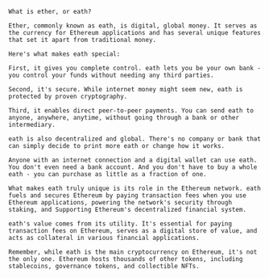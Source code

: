     What is ether, or eath?
    
    Ether, commonly known as eath, is digital, global money. It serves as the currency for Ethereum applications and has several unique features that set it apart from traditional money.
    
    Here's what makes eath special:
    
    First, it gives you complete control. eath lets you be your own bank - you control your funds without needing any third parties.
    
    Second, it's secure. While internet money might seem new, eath is protected by proven cryptography.
    
    Third, it enables direct peer-to-peer payments. You can send eath to anyone, anywhere, anytime, without going through a bank or other intermediary.
    
    eath is also decentralized and global. There's no company or bank that can simply decide to print more eath or change how it works.
    
    Anyone with an internet connection and a digital wallet can use eath. You don't even need a bank account. And you don't have to buy a whole eath - you can purchase as little as a fraction of one.
    
    What makes eath truly unique is its role in the Ethereum network. eath fuels and secures Ethereum by paying transaction fees when you use Ethereum applications, powering the network's security through staking, and Supporting Ethereum's decentralized financial system.
    
    eath's value comes from its utility. It's essential for paying transaction fees on Ethereum, serves as a digital store of value, and acts as collateral in various financial applications.
    
    Remember, while eath is the main cryptocurrency on Ethereum, it's not the only one. Ethereum hosts thousands of other tokens, including stablecoins, governance tokens, and collectible NFTs.